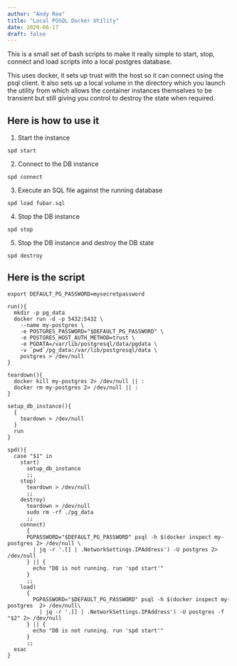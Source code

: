 ```yaml
---
author: "Andy Rea"
title: "Local PGSQL Docker Utility"
date: 2020-06-17
draft: false
---
```


This is a small set of bash scripts to make it really simple to start, stop, connect and load scripts into a local postgres database.

This uses docker, it sets up trust with the host so it can connect using the psql client. It also sets up a local volume in the directory which you launch the utility from which allows the container instances themselves to be transient but still giving you control to destroy the state when required.

## Here is how to use it

1. Start the instance

```
spd start
```

2. Connect to the DB instance

```
spd connect
```

3. Execute an SQL file against the running database

```
spd load fubar.sql
```

4. Stop the DB instance

```
spd stop
```

5. Stop the DB instance and destroy the DB state

```
spd destroy
```

## Here is the script

```
export DEFAULT_PG_PASSWORD=mysecretpassword

run(){
  mkdir -p pg_data
  docker run -d -p 5432:5432 \
    --name my-postgres \
    -e POSTGRES_PASSWORD="$DEFAULT_PG_PASSWORD" \
    -e POSTGRES_HOST_AUTH_METHOD=trust \
    -e PGDATA=/var/lib/postgresql/data/pgdata \
    -v `pwd`/pg_data:/var/lib/postgresql/data \
    postgres > /dev/null
}

teardown(){
  docker kill my-postgres 2> /dev/null || :
  docker rm my-postgres 2> /dev/null || :
}

setup_db_instance(){
  {
    teardown > /dev/null
  }
  run
}

spd(){
  case "$1" in
    start)
      setup_db_instance
      ;;
    stop)
      teardown > /dev/null
      ;;
    destroy)
      teardown > /dev/null
      sudo rm -rf ./pg_data
      ;;
    connect)
      {
      PGPASSWORD="$DEFAULT_PG_PASSWORD" psql -h $(docker inspect my-postgres 2> /dev/null \
        | jq -r '.[] | .NetworkSettings.IPAddress') -U postgres 2> /dev/null
      } || {
        echo "DB is not running. run 'spd start'"
      }
      ;;
    load)
      {
        PGPASSWORD="$DEFAULT_PG_PASSWORD" psql -h $(docker inspect my-postgres  2> /dev/null\
          | jq -r '.[] | .NetworkSettings.IPAddress') -U postgres -f "$2" 2> /dev/null
      } || {
        echo "DB is not running. run 'spd start'"
      }
      ;;
  esac
}
```
